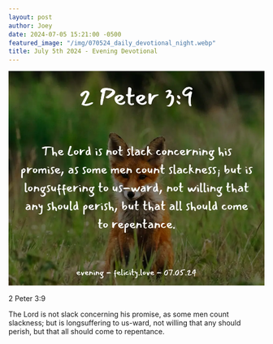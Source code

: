 ```yaml
---
layout: post
author: Joey
date: 2024-07-05 15:21:00 -0500
featured_image: "/img/070524_daily_devotional_night.webp"
title: July 5th 2024 - Evening Devotional
---
```


[![July 5th 2024 - Evening Devotional](/img/070524_daily_devotional_night.webp)](/img/070524_daily_devotional_night.webp)

<!-- verse -->

2 Peter 3:9

The Lord is not slack concerning his promise, as some men count slackness; but is longsuffering to us-ward, not willing that any should perish, but that all should come to repentance.

<!-- ad / promo -->
<!-- <hr>

Please consider purchasing a mug to support the page by clicking the image below, thank you!

[![June 19th 2024 - Evening Devotional - Mug](/img/mugs/061124_morning_mug.webp)](https://www.joeybrinkman.com/shop) -->